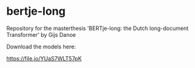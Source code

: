 # bertje-long
Repository for the masterthesis 'BERTje-long: the Dutch long-document Transformer' by Gijs Danoe

Download the models here:

https://file.io/YUaS7WLT57pK

